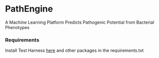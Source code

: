 # PathEngine
A Machine Learning Platform Predicts Pathogenic Potential from Bacterial Phenotypes
### Requirements
Install Test Harness [here](github.com/SD2E/test-harness) and other packages in the requirements.txt
